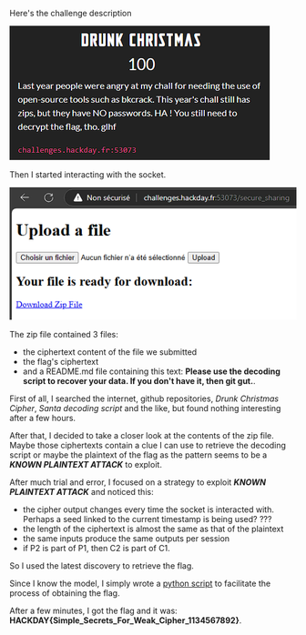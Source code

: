 Here's the challenge description

![drunk-christmas-chall](dist/chall.png)

Then I started interacting with the socket.

![drunk-christmas-socket](dist/interact.png)

The zip file contained 3 files:
- the ciphertext content of the file we submitted
- the flag's ciphertext
- and a README.md file containing this text: **Please use the decoding script to recover your data. If you don't have it, then git gut.**.

First of all, I searched the internet, github repositories, _Drunk Christmas Cipher_, _Santa decoding script_ and the like, but found nothing interesting after a few hours.

After that, I decided to take a closer look at the contents of the zip file. Maybe those ciphertexts contain a clue I can use to retrieve the decoding script or maybe the plaintext of the flag as the pattern seems to be a **_KNOWN PLAINTEXT ATTACK_** to exploit.

After much trial and error, I focused on a strategy to exploit **_KNOWN PLAINTEXT ATTACK_** and noticed this:
- the cipher output changes every time the socket is interacted with. Perhaps a seed linked to the current timestamp is being used? ???
- the length of the ciphertext is almost the same as that of the plaintext
- the same inputs produce the same outputs per session
- if P2 is part of P1, then C2 is part of C1.

So I used the latest discovery to retrieve the flag.

Since I know the model, I simply wrote a [python script](solve/wu.py) to facilitate the process of obtaining the flag.

After a few minutes, I got the flag and it was: **HACKDAY{Simple_Secrets_For_Weak_Cipher_1134567892}**.